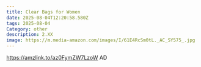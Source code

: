 ```yaml
---
title: Clear Bags for Women
date: 2025-08-04T12:20:58.580Z
tags: 2025-08-04
Category: other
description: 2.XX
image: https://m.media-amazon.com/images/I/61E4RcSm0tL._AC_SY575_.jpg
---
```

https://amzlink.to/az0FymZW7LzoW     AD